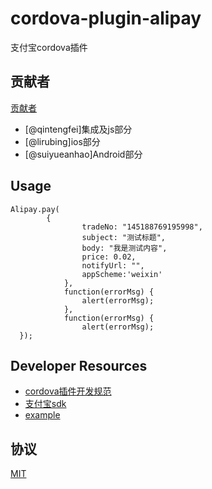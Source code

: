 # cordova-plugin-alipay
  支付宝cordova插件

## 贡献者
[贡献者](https://github.com/fami2u/cordova-plugin-alipay/graphs/contributors)
- [@qintengfei]集成及js部分
- [@lirubing]ios部分
- [@suiyueanhao]Android部分

## Usage

```
Alipay.pay(
        {
                tradeNo: "145188769195998",
                subject: "测试标题",
                body: "我是测试内容",
                price: 0.02,
                notifyUrl: "",
                appScheme:'weixin'
            },
            function(errorMsg) {
                alert(errorMsg);
            },
            function(errorMsg) {
                alert(errorMsg);
  });
  ```

## Developer Resources
- [cordova插件开发规范](http://cordova.apache.org/docs/en/latest/guide/hybrid/plugins/index.html)
- [支付宝sdk](https://openhome.alipay.com/doc/docIndex.htm?url=https://openhome.alipay.com/doc/viewKbDoc.htm?key=236698_261849&type=info)
- [example](https://github.com/apache/cordova-plugin-splashscreen)

## 协议

[MIT](http://opensource.org/licenses/MIT)

